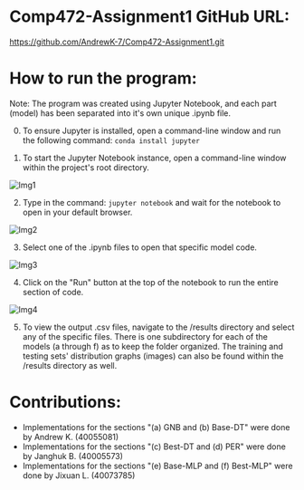 # Comp472-Assignment1 GitHub URL:
https://github.com/AndrewK-7/Comp472-Assignment1.git

# How to run the program:
Note: The program was created using Jupyter Notebook, and each part (model) has been separated into it's own unique .ipynb file.

0. To ensure Jupyter is installed, open a command-line window and run the following command: `conda install jupyter`

1. To start the Jupyter Notebook instance, open a command-line window within the project's root directory.

![Img1](/images/img1.PNG)

2. Type in the command: `jupyter notebook` and wait for the notebook to open in your default browser.

![Img2](/images/img2.PNG)

3. Select one of the .ipynb files to open that specific model code.

![Img3](/images/img3.PNG)

4. Click on the "Run" button at the top of the notebook to run the entire section of code.

![Img4](/images/img4.PNG)

5. To view the output .csv files, navigate to the /results directory and select any of the specific files. There is one subdirectory for each of the models (a through f) as to keep the folder organized. The training and testing sets' distribution graphs (images) can also be found within the /results directory as well.

# Contributions:
* Implementations for the sections "(a) GNB and (b) Base-DT" were done by Andrew K. (40055081)
* Implementations for the sections "(c) Best-DT and (d) PER" were done by Janghuk B. (40005573)
* Implementations for the sections "(e) Base-MLP and (f) Best-MLP" were done by Jixuan L. (40073785)
